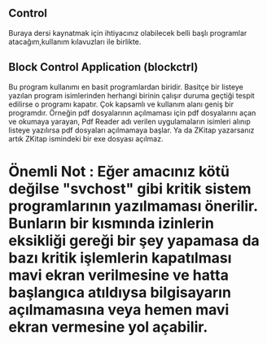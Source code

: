 ## Control
Buraya dersi kaynatmak için ihtiyacınız olabilecek belli başlı programlar atacağım,kullanım kılavuzları ile birlikte.

## Block Control Application (blockctrl)
Bu program kullanımı en basit programlardan biridir. Basitçe bir listeye yazılan program isimlerinden herhangi birinin çalışır duruma geçtiği tespit edilirse o programı kapatır. Çok kapsamlı ve kullanım alanı geniş bir programdır. Örneğin pdf dosyalarının açılmaması için pdf dosyalarını açan ve okumaya yarayan, Pdf Reader adı verilen uygulamaların isimleri alınıp listeye yazılırsa pdf dosyaları açılmamaya başlar. Ya da ZKitap yazarsanız artık ZKitap ismindeki bir exe dosyası açılmaz. 
# Önemli Not : Eğer amacınız kötü değilse "svchost" gibi kritik sistem programlarının yazılmaması önerilir. Bunların bir kısmında izinlerin eksikliği gereği bir şey yapamasa da bazı kritik işlemlerin kapatılması mavi ekran verilmesine ve hatta başlangıca atıldıysa bilgisayarın açılmamasına veya hemen mavi ekran vermesine yol açabilir.
